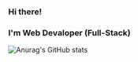 ### Hi there!
### I'm Web Devaloper (Full-Stack)

![Anurag's GitHub stats](https://github-readme-stats.vercel.app/api?username=uniinu1&show_icons=true&theme=radical)






<!--
**uniinu1/uniinu1** is a ✨ _special_ ✨ repository because its `README.md` (this file) appears on your GitHub profile.

Here are some ideas to get you started:

- 🔭 I’m currently working on ...
- 🌱 I’m currently learning ...
- 👯 I’m looking to collaborate on ...
- 🤔 I’m looking for help with ...
- 💬 Ask me about ...
- 📫 How to reach me: ...
- 😄 Pronouns: ...
- ⚡ Fun fact: ...
-->
